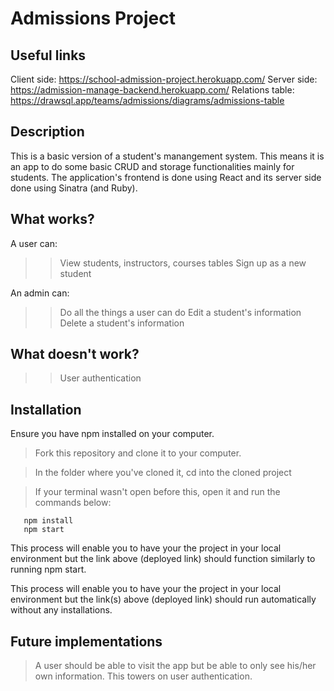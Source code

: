 # Admissions Project

## Useful links
Client side: https://school-admission-project.herokuapp.com/
Server side: https://admission-manage-backend.herokuapp.com/
Relations table: https://drawsql.app/teams/admissions/diagrams/admissions-table

## Description
This is a basic version of a student's manangement system. This means it is an app to do some basic CRUD and storage functionalities mainly for students. The application's frontend is done using React and its server side done using Sinatra (and Ruby).

## What works?
A user can:
>> View students, instructors, courses tables
>> Sign up as a new student

An admin can:
>> Do all the things a user can do
>> Edit a student's information
>> Delete a student's information

## What doesn't work?
>> User authentication

 ## Installation
Ensure you have npm installed on your computer.

 > Fork this repository and clone it to your computer.

 > In the folder where you've cloned it, cd into the cloned project

 > If your terminal wasn't open before this, open it and run the commands below:

 ```
    npm install
    npm start
 ```

 This process will enable you to have your the project in your local environment but the link above (deployed link) should function similarly to running npm start.

 This process will enable you to have your the project in your local environment but the link(s) above (deployed link) should run automatically without any installations.

## Future implementations
> A user should be able to visit the app but be able to only see his/her own information. This towers on user authentication.